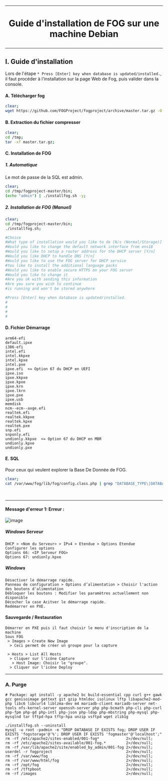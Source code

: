 ----------------------------------------------------------------------------------------------------------------------------
# <p align='center'> Guide d'installation de FOG sur une machine Debian </p>

----------------------------------------------------------------------------------------------------------------------------
## I. Guide d'installation
Lors de l'étape `* Press [Enter] key when database is updated/installed.`, il faut procéder à l'installation sur la page Web de Fog, puis valider dans la console.

#### A. Télécharger fog
```bash
clear;
wget https://github.com/FOGProject/fogproject/archive/master.tar.gz -O /tmp/master.tar.gz 2>/dev/null;
```

#### B. Extraction du fichier compresser
```bash
clear;
cd /tmp;
tar -xf master.tar.gz;
```

#### C. Installation de FOG

##### 1. Automatique
Le mot de passe de la SQL est admin.
```bash
clear;
cd /tmp/fogproject-master/bin;
(echo "admin") | ./installfog.sh -y;
```

##### 2. Installation de FOG (Manuel)
```bash
clear;
cd /tmp/fogproject-master/bin;
./installfog.sh;

#Choice                                                                : 2
#What type of installation would you like to do [N/s (Normal/Storage)] ? N
#Would you like to change the default network interface from ens18     ? N
#Would you like to setup a router address for the DHCP server [Y/n]    ? N
#Would you like DHCP to handle DNS [Y/n]                               ? N
#Would you like to use the FOG server for DHCP service                 ? N
#You like to install the additional language packs                     ? Y
#Would you like to enable secure HTTPS on your FOG server              ? N
#Would you like to change it                                           ? N
#Are you ok with sending this information                              ? Y
#Are you sure you wish to continue                                     ? Y
#is running and won't be stored anywhere                               : Mot de passe du compte root de la Base de Donnée SQL

#Press [Enter] key when database is updated/installed.                 : Aller http//X.X.X.X/fog/management
#                                                                      : Username: fog
#                                                                      : Password: admin
#                                                                      : Cliquer sur Install Now
#                                                                      : Entrer dans la console
```

#### D. Fichier Démarrage
```
arm64-efi
default.ipxe
i386-efi
intel.efi
intel.kkpxe
intel.kpxe
intel.pxe
ipxe.efi  <= Option 67 du DHCP en UEFI
ipxe.iso
ipxe.kkpxe
ipxe.kpxe
ipxe.krn
ipxe.lkrn
ipxe.pxe
ipxe.usb
memdisk
ncm--ecm--axge.efi
realtek.efi
realtek.kkpxe
realtek.kpxe
realtek.pxe
snp.efi
snponly.efi
undionly.kkpxe  <= Option 67 du DHCP en MBR
undionly.kpxe
undionly.pxe
```

#### E. SQL
Pour ceux qui veulent explorer la Base De Donnée de FOG.
```bash
clear;
cat /var/www/fog/lib/fog/config.class.php | grep "DATABASE_TYPE\|DATABASE_HOST\|DATABASE_NAME\|DATABASE_USERNAME\|DATABASE_PASSWORD";
```

<br />

----------------------------------------------------------------------------------------------------------------------------
#### Message d'erreur 1: Erreur :
![image](https://github.com/dexter74/Linux/assets/35907/c6f06ec4-f058-40ef-a6f7-eafe9739c9c7)
##### Windows Serveur
```
DHCP > <Nom du Serveur> > IPv4 > Etendue > Options Etendue
Configurer les options
Options 66: <IP Serveur FOG>
Options 67: undionly.kpxe
```

##### Windows
```
Désactiver le démarrage rapide.
Panneau de configuration > Options d’alimentation > Choisir l'action des boutons d'alimentation
Débloquer les boutons : Modifier les paramètres actuellement non disponible
Décocher la case Acitver le démarrage rapide.
Redémarrer en PXE.
```

#### Sauvegarde / Restauration
```
Démarrer en PXE puis il faut choisir le menu d'inscription de la machine
Sous FOG
 > Images > Create New Image
  > Ceci permet de créer un groupe pour la capture

 > Hosts > List All Hosts
  > Cliquer sur l'icône Capture
   > Host Image: Choisir le "groupe".
  > Cliquer sur l'icône Deploy
```
----------------------------------------------------------------------------------------------------------------------------

### A. Purge
```
# Package: apt install -y apache2 bc build-essential cpp curl g++ gawk gcc genisoimage gettext git gzip htmldoc isolinux lftp libapache2-mod-php libc6 libcurl4 liblzma-dev m4 mariadb-client mariadb-server net-tools nfs-kernel-server openssh-server php php-bcmath php-cli php-curl php-fpm php-gd php-intl php-json php-ldap php-mbstring php-mysql php-mysqlnd tar tftpd-hpa tftp-hpa unzip vsftpd wget zlib1g

./installfog.sh --uninstall
mysql -u root -padmin -e "DROP DATABASE IF EXISTS fog; DROP USER IF EXISTS 'fogstorage'@'%'; DROP USER IF EXISTS 'fogmaster'@'localhost';"
rm -rf /etc/apache2/sites-enabled/001-fog*            2>/dev/null;
rm -rf /etc/apache2/sites-available/001-fog.*         2>/dev/null;
rm -rf /var/lib/apache2/site/enabled_by_admin/001-fog 2>/dev/null;
userdel -r fogproject                                 2>/dev/null;
rm -rf /var/www/fog                                   2>/dev/null;
rm -rf /var/www/html/fog                              2>/dev/null;
rm -rf /opt/fog                                       2>/dev/null;
rm -rf /tftpboot                                      2>/dev/null;
rm -rf /images                                        2>/dev/null;

